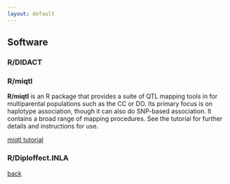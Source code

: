 ```yaml
---
layout: default
---
```


## Software

### R/DIDACT

### R/miqtl
**R/miqtl** is an R package that provides a suite of QTL mapping tools in for multiparental populations such as the CC or DO. Its primary focus is on haplotype association, though it can also do SNP-based association. It contains a broad range of mapping procedures. See the tutorial for further details and instructions for use.  

[miqtl tutorial](miqtl_tutorial)

### R/Diploffect.INLA

[back](./)
